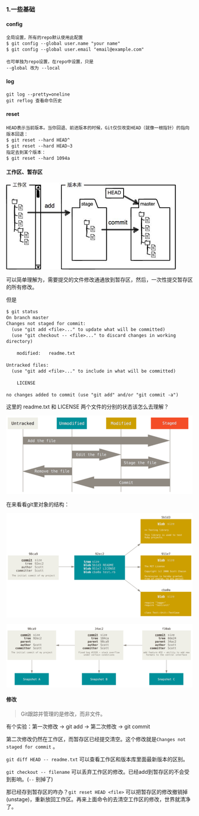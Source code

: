 ### 1.一些基础

#### config

```
全局设置，所有的repo默认使用此配置
$ git config --global user.name "your name"
$ git config --global user.email "email@example.com"

也可单独为repo设置，在repo中设置，只是
--global 改为 --local
```

#### log

```
git log --pretty=oneline
git reflog 查看命令历史
```

#### reset

```
HEAD表示当前版本。当你回退、前进版本的时候，Git仅仅改变HEAD（就像一根指针）的指向
版本回退：
$ git reset --hard HEAD^
$ git reset --hard HEAD~3
指定去到某个版本：
$ git reset --hard 1094a
```

#### 工作区、暂存区

![](/assets/2019424101.png)

可以简单理解为，需要提交的文件修改通通放到暂存区，然后，一次性提交暂存区的所有修改。

但是

```
$ git status
On branch master
Changes not staged for commit:
  (use "git add <file>..." to update what will be committed)
  (use "git checkout -- <file>..." to discard changes in working directory)

    modified:   readme.txt

Untracked files:
  (use "git add <file>..." to include in what will be committed)

    LICENSE

no changes added to commit (use "git add" and/or "git commit -a")
```

这里的 readme.txt 和 LICENSE 两个文件的分别的状态该怎么去理解？

![](/assets/2019424171.png)

在来看看git里对象的结构：

![](/assets/2019425101.png)

![](/assets/2019425102.png)

#### 修改

> Git跟踪并管理的是修改，而非文件。

有个实验：第一次修改 -&gt; git add -&gt; 第二次修改 -&gt; git commit

第二次修改仍然在工作区，而暂存区已经提交清空。这个修改就是`Changes not staged for commit` 。

`git diff HEAD -- readme.txt` 可以查看工作区和版本库里面最新版本的区别。

`git checkout -- filename` 可以丢弃工作区的修改。已经add到暂存区的不会受到影响。\(`--` 别掉了\)

那已经存到暂存区的咋办？`git reset HEAD <file>` 可以把暂存区的修改撤销掉\(unstage\)，重新放回工作区。再来上面命令的去清空工作区的修改，世界就清净了。


